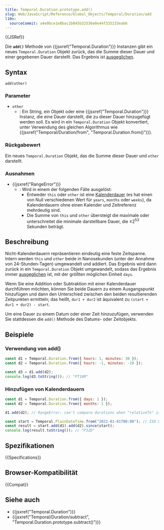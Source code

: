 ```yaml
---
title: Temporal.Duration.prototype.add()
slug: Web/JavaScript/Reference/Global_Objects/Temporal/Duration/add
l10n:
  sourceCommit: a4e9bce1e8bac1b845b32536e0e44f335233eab6
---
```


{{JSRef}}

Die **`add()`** Methode von {{jsxref("Temporal.Duration")}} Instanzen gibt ein neues `Temporal.Duration` Objekt zurück, das die Summe dieser Dauer und einer gegebenen Dauer darstellt. Das Ergebnis ist [ausgeglichen](/de/docs/Web/JavaScript/Reference/Global_Objects/Temporal/Duration#duration_balancing).

## Syntax

```js-nolint
add(other)
```

### Parameter

- `other`
  - : Ein String, ein Objekt oder eine {{jsxref("Temporal.Duration")}} Instanz, die eine Dauer darstellt, die zu dieser Dauer hinzugefügt werden soll. Es wird in ein `Temporal.Duration` Objekt konvertiert, unter Verwendung des gleichen Algorithmus wie {{jsxref("Temporal/Duration/from", "Temporal.Duration.from()")}}.

### Rückgabewert

Ein neues `Temporal.Duration` Objekt, das die Summe dieser Dauer und `other` darstellt.

### Ausnahmen

- {{jsxref("RangeError")}}
  - : Wird in einem der folgenden Fälle ausgelöst:
    - Entweder `this` oder `other` ist eine [Kalenderdauer](/de/docs/Web/JavaScript/Reference/Global_Objects/Temporal/Duration#calendar_durations) (es hat einen von Null verschiedenen Wert für `years`, `months` oder `weeks`), da Kalenderdauern ohne einen Kalender und Zeitreferenz mehrdeutig sind.
    - Die Summe von `this` und `other` übersteigt die maximale oder unterschreitet die minimale darstellbare Dauer, die ±2<sup>53</sup> Sekunden beträgt.

## Beschreibung

Nicht-Kalenderdauern repräsentieren eindeutig eine feste Zeitspanne. Intern werden `this` und `other` beide in Nanosekunden (unter der Annahme von 24-Stunden-Tagen) umgewandelt und addiert. Das Ergebnis wird dann zurück in ein `Temporal.Duration` Objekt umgewandelt, sodass das Ergebnis immer [ausgeglichen](/de/docs/Web/JavaScript/Reference/Global_Objects/Temporal/Duration#duration_balancing) ist, mit der größten möglichen Einheit `days`.

Wenn Sie eine Addition oder Subtraktion mit einer Kalenderdauer durchführen möchten, können Sie beide Dauern zu einem Ausgangspunkt hinzufügen und dann den Unterschied zwischen den beiden resultierenden Zeitpunkten ermitteln; das heißt, `dur1 + dur2` ist äquivalent zu `(start + dur1 + dur2) - start`.

Um eine Dauer zu einem Datum oder einer Zeit hinzuzufügen, verwenden Sie stattdessen die `add()` Methode des Datums- oder Zeitobjekts.

## Beispiele

### Verwendung von add()

```js
const d1 = Temporal.Duration.from({ hours: 1, minutes: 30 });
const d2 = Temporal.Duration.from({ hours: -1, minutes: -20 });

const d3 = d1.add(d2);
console.log(d3.toString()); // "PT10M"
```

### Hinzufügen von Kalenderdauern

```js
const d1 = Temporal.Duration.from({ days: 1 });
const d2 = Temporal.Duration.from({ months: 1 });

d1.add(d2); // RangeError: can't compare durations when "relativeTo" is undefined

const start = Temporal.PlainDateTime.from("2022-01-01T00:00"); // ISO 8601 calendar
const result = start.add(d1).add(d2).since(start);
console.log(result.toString()); // "P32D"
```

## Spezifikationen

{{Specifications}}

## Browser-Kompatibilität

{{Compat}}

## Siehe auch

- {{jsxref("Temporal.Duration")}}
- {{jsxref("Temporal/Duration/subtract", "Temporal.Duration.prototype.subtract()")}}
